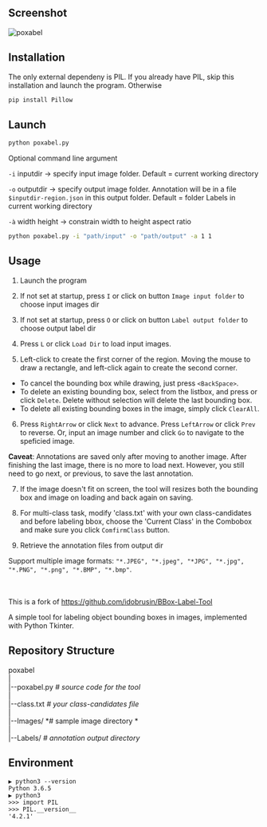 ## Screenshot
![poxabel](./example.jpg)

## Installation
The only external dependeny is PIL.
If you already have PIL, skip this installation and launch the program.
Otherwise
```bash
pip install Pillow
```

## Launch
```bash
python poxabel.py
```
Optional command line argument

`-i` inputdir -> specify input image folder. Default = current working directory

`-o` outputdir -> specify output image folder. Annotation will be in a file `$inputdir-region.json` in this output folder. Default = folder Labels in current working directory

`-à` width height -> constrain width to height aspect ratio

```bash
python poxabel.py -i "path/input" -o "path/output" -a 1 1 
```

## Usage
1. Launch the program
2. If not set at startup, press `I` or click on button `Image input folder` to choose input images dir
3. If not set at startup, press `O` or click on button `Label output folder` to choose output label dir
4. Press `L` or click `Load Dir` to load input images.

5. Left-click to create the first corner of the region. Moving the mouse to draw a rectangle, and left-click again to create the second corner.
  - To cancel the bounding box while drawing, just press `<BackSpace>`.
  - To delete an existing bounding box, select from the listbox, and press or click `Delete`. Delete without selection will delete the last bounding box.
  - To delete all existing bounding boxes in the image, simply click `ClearAll`.

6. Press `RightArrow` or click `Next` to advance. Press `LeftArrow` or click `Prev` to reverse. Or, input an image number and click `Go` to navigate to the speficied image.

**Caveat**: Annotations are saved only after moving to another image. After finishing the last image, there is no more to load next. However, you still need to go next, or previous, to save the last annotation. 

7. If the image doesn't fit on screen, the tool will resizes both the bounding box and image on loading and back again on saving.

8. For multi-class task, modify 'class.txt' with your own class-candidates and before labeling bbox, choose the 'Current Class' in the Combobox and make sure you click `ComfirmClass` button.

9. Retrieve the annotation files from output dir

Support multiple image formats: `"*.JPEG", "*.jpeg", "*JPG", "*.jpg", "*.PNG", "*.png", "*.BMP", "*.bmp"`.

<br><br>
This is a fork of https://github.com/idobrusin/BBox-Label-Tool

A simple tool for labeling object bounding boxes in images, implemented with Python Tkinter.


Repository Structure
-----------------
poxabel  
|  
|--poxabel.py   *# source code for the tool*  
|  
|--class.txt   *# your class-candidates file*  
|  
|--Images/   *# sample image directory *  
|  
|--Labels/   *# annotation output directory*  


Environment
----------
```
▶ python3 --version
Python 3.6.5
▶ python3
>>> import PIL
>>> PIL.__version__
'4.2.1'
```
